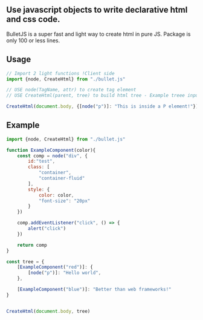 ## Use javascript objects to write declarative html and css code.

BulletJS is a super fast and light way to create html in pure JS.
Package is only 100 or less lines.

## Usage


```javascript
// Import 2 light functions !Client side
import {node, CreateHtml} from "./bullet.js"

// USE node(TagName, attr) to create tag element
// USE CreateHtml(parent, tree) to build html tree - Example treee input 

CreateHtml(document.body, {[node("p")]: "This is inside a P element!"})
```


## Example


```javascript
import {node, CreateHtml} from "./bullet.js"

function ExampleComponent(color){
    const comp = node("div", {
        id:"test",
        class: [
            "container",
            "container-fluid"
        ], 
        style: {
            color: color,
            "font-size": "20px"
        }
    })

    comp.addEventListener("click", () => {
        alert("click")
    })

    return comp
}

const tree = {
    [ExampleComponent("red")]: {
        [node("p")]: "Hello world",
    },

    [ExampleComponent("blue")]: "Better than web frameworks!"
}


CreateHtml(document.body, tree)
```
